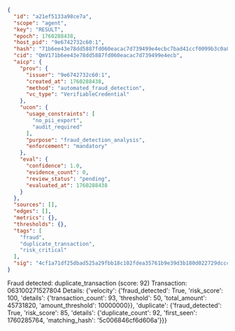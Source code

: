 ```json
{
  "id": "a21ef5133a98ce7a",
  "scope": "agent",
  "key": "RESULT",
  "epoch": 1760288438,
  "host_pid": "9e6742732c60:1",
  "hash": "71b6ee43e78dd5887fd060eacac7d739499e4ecbc7bad41ccf0099b3c0a8accd",
  "cid": "QmV171b6ee43e78dd5887fd060eacac7d739499e4ecb",
  "aicp": {
    "prov": {
      "issuer": "9e6742732c60:1",
      "created_at": 1760288438,
      "method": "automated_fraud_detection",
      "vc_type": "VerifiableCredential"
    },
    "ucon": {
      "usage_constraints": [
        "no_pii_export",
        "audit_required"
      ],
      "purpose": "fraud_detection_analysis",
      "enforcement": "mandatory"
    },
    "eval": {
      "confidence": 1.0,
      "evidence_count": 0,
      "review_status": "pending",
      "evaluated_at": 1760288438
    }
  },
  "sources": [],
  "edges": [],
  "metrics": {},
  "thresholds": {},
  "tags": [
    "fraud",
    "duplicate_transaction",
    "risk_critical"
  ],
  "sig": "4cf1a71df25dbad525a29fbb18c102fdea35761b9e39d3b180d022729dccc79f"
}
```

Fraud detected: duplicate_transaction (score: 92)
Transaction: 063100271527804
Details: {'velocity': {'fraud_detected': True, 'risk_score': 100, 'details': {'transaction_count': 93, 'threshold': 50, 'total_amount': 45731820, 'amount_threshold': 10000000}}, 'duplicate': {'fraud_detected': True, 'risk_score': 85, 'details': {'duplicate_count': 92, 'first_seen': 1760285764, 'matching_hash': '5c006846cf6d606a'}}}